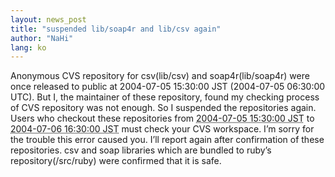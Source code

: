 ```yaml
---
layout: news_post
title: "suspended lib/soap4r and lib/csv again"
author: "NaHi"
lang: ko
---
```


Anonymous CVS repository for csv(lib/csv) and soap4r(lib/soap4r) were
once released to public at 2004-07-05 15:30:00 JST (2004-07-05 06:30:00 UTC).
But I, the maintainer of these repository, found my checking
process of CVS repository was not enough. So I suspended the
repositories again. Users who checkout these repositories from
<abbr title="2004-07-05 06:30:00 UTC">2004-07-05 15:30:00 JST</abbr>
to <abbr title="2004-07-06 07:30:00 UTC">2004-07-06 16:30:00 JST</abbr>
must check your CVS workspace. I’m sorry
for the trouble this error caused you. I’ll report again after
confirmation of these repositories. csv and soap libraries which are
bundled to ruby’s repository(/src/ruby) were confirmed that it is safe.
